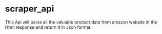 # scraper_api
This Api will parse all the valuable product data from amazon website in the Html response and return it in Json format.
